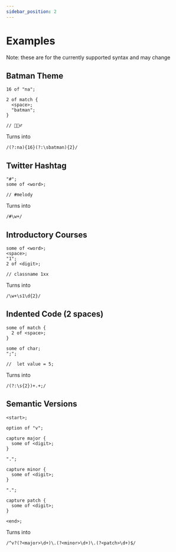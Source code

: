 ```yaml
---
sidebar_position: 2
---
```


# Examples

Note: these are for the currently supported syntax and may change

## Batman Theme

```
16 of "na";

2 of match {
  <space>;
  "batman";
}

// 🦇🦸‍♂️
```

Turns into

```
/(?:na){16}(?:\sbatman){2}/
```

## Twitter Hashtag

```
"#";
some of <word>;

// #melody
```

Turns into

```
/#\w+/
```

## Introductory Courses

```
some of <word>;
<space>;
"1";
2 of <digit>;

// classname 1xx
```

Turns into

```
/\w+\s1\d{2}/
```

## Indented Code (2 spaces)

```
some of match {
  2 of <space>;
}

some of char;
";";

//  let value = 5;
```

Turns into

```
/(?:\s{2})+.+;/
```

## Semantic Versions

```
<start>;

option of "v";

capture major {
  some of <digit>;
}

".";

capture minor {
  some of <digit>;
}

".";

capture patch {
  some of <digit>;
}

<end>;
```

Turns into

```
/^v?(?<major>\d+)\.(?<minor>\d+)\.(?<patch>\d+)$/
```
